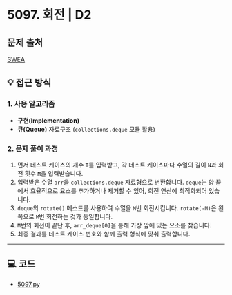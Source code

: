 # 5097. 회전 | D2

## 문제 출처
[SWEA](https://swexpertacademy.com/main/talk/solvingClub/problemView.do?solveclubId=AZh9Pr4Kw1nHBINp&contestProbId=AWTVjgHKbn8DFAVT&probBoxId=AZh9VAAaxs3HBINp&type=PROBLEM&problemBoxTitle=Queue&problemBoxCnt=6)

## 💡 접근 방식


### 1. 사용 알고리즘
* **구현(Implementation)**
* **큐(Queue)** 자료구조 (`collections.deque` 모듈 활용)

### 2. 문제 풀이 과정
1.  먼저 테스트 케이스의 개수 `T`를 입력받고, 각 테스트 케이스마다 수열의 길이 `N`과 회전 횟수 `M`을 입력받습니다.
2.  입력받은 수열 `arr`을 `collections.deque` 자료형으로 변환합니다. `deque`는 양 끝에서 효율적으로 요소를 추가하거나 제거할 수 있어, 회전 연산에 최적화되어 있습니다.
3.  `deque`의 `rotate()` 메소드를 사용하여 수열을 `M`번 회전시킵니다. `rotate(-M)`은 왼쪽으로 `M`번 회전하는 것과 동일합니다.
4.  `M`번의 회전이 끝난 후, `arr_deque[0]`을 통해 가장 앞에 있는 요소를 찾습니다.
5.  최종 결과를 테스트 케이스 번호와 함께 출력 형식에 맞춰 출력합니다.

---

## 💻 코드
* [5097.py](5097.py)